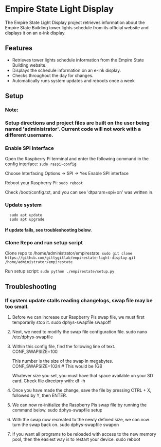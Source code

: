# Empire State Light Display

The Empire State Light Display project retrieves information about the Empire State Building tower lights schedule from its official website and displays it on an e-ink display.

## Features

- Retrieves tower lights schedule information from the Empire State Building website.
- Displays the schedule information on an e-ink display.
- Checks throughout the day for changes.
- Automatically runs system updates and reboots once a week

## Setup
### Note: 
### Setup directions and project files are built on the user being named 'administrator'. Current code will not work with a different username.

### Enable SPI Interface
Open the Raspberry Pi terminal and enter the following command in the config interface:
	  ```
      sudo raspi-config
      ```

Choose Interfacing Options -> SPI -> Yes Enable SPI interface

Reboot your Raspberry Pi:
	  ```
      sudo reboot
      ```

Check /boot/config.txt, and you can see 'dtparam=spi=on' was written in.

### Update system
      sudo apt update
	  sudo apt upgrade
#### If update fails, see troubleshooting below.

### Clone Repo and run setup script
Clone repo to /home/administrator/empirestate: 
	  ```
      sudo git clone https://github.com/gittygitlab/empirestate-light-display.git /home/administrator/empirestate
      ```
      
Run setup script: 
	  ```
      sudo python ./empirestate/setup.py
      ```
    


## Troubleshooting
### If system update stalls reading changelogs, swap file may be too small.
1. Before we can increase our Raspberry Pis swap file, we must first temporarily stop it.
	  sudo dphys-swapfile swapoff

2. Next, we need to modify the swap file configuration file.
	  sudo nano /etc/dphys-swapfile

3. Within this config file, find the following line of text.
	CONF_SWAPSIZE=100

	This number is the size of the swap in megabytes.
	CONF_SWAPSIZE=1024  # This would be 1GB

	Whatever size you set, you must have that space available on your SD card. Check file directory with:
   	df -h 

5. Once you have made the change, save the file by pressing CTRL + X, followed by Y, then ENTER.

6. We can now re-initialize the Raspberry Pis swap file by running the command below.
	  sudo dphys-swapfile setup

7. With the swap now recreated to the newly defined size, we can now turn the swap back on.
	  sudo dphys-swapfile swapon

8. If you want all programs to be reloaded with access to the new memory pool, then the easiest way is to restart your device.
	  sudo reboot
